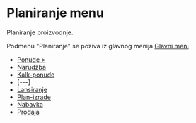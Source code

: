 # Planiranje menu

Planiranje proizvodnje.

Podmenu "Planiranje" se poziva iz glavnog menija [Glavni meni](../../index_sr.md)

- [Ponude >](../p10_sr/p10_sr.md)
- [Narudžba](pr004_sr/pr004_sr.md)
- [Kalk-ponude](pr007_sr/pr007_sr.md)
- [---]
- [Lansiranje](pr006_sr/pr006_sr.md)
- [Plan-izrade](../p1i_sr/p1i_sr.md)
- [Nabavka](../p11_sr/p11_sr.md)
- [Prodaja](../p12_sr/p12_sr.md)
